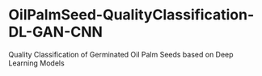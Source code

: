 # OilPalmSeed-QualityClassification-DL-GAN-CNN
Quality Classification of Germinated Oil Palm Seeds based on Deep Learning Models
